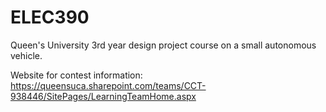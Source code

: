 # ELEC390
Queen's University 3rd year design project course on a small autonomous vehicle. 

Website for contest information: https://queensuca.sharepoint.com/teams/CCT-938446/SitePages/LearningTeamHome.aspx